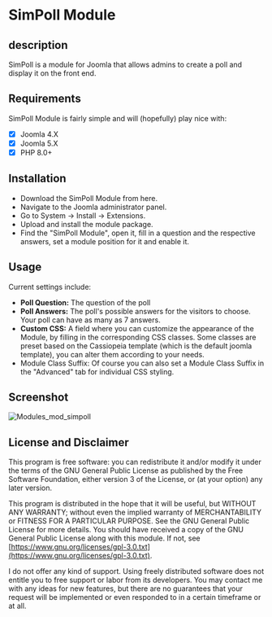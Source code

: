 # SimPoll Module
## description
SimPoll is a module for Joomla that allows admins to create a poll and display it on the front end. 

## Requirements
SimPoll Module is fairly simple and will (hopefully) play nice with:
- [x] Joomla 4.X
- [x] Joomla 5.X
- [x] PHP 8.0+

## Installation
+ Download the SimPoll Module from here.
+ Navigate to the Joomla administrator panel.
+ Go to System -> Install -> Extensions.
+ Upload and install the module package.
+ Find the "SimPoll Module", open it, fill in a question and the respective answers, set a module position for it and enable it.

## Usage
Current settings include: 
+ **Poll Question:** The question of the poll
+ **Poll Answers:** The poll's possible answers for the visitors to choose. Your poll can have as many as 7 answers. 
+  **Custom CSS:** A field where you can customize the appearance of the Module, by filling in the corresponding CSS classes. Some classes are preset based on the Cassiopeia template (which is the default joomla template), you can alter them according to your needs.
+  Module Class Suffix: Of course you can also set a Module Class Suffix in the "Advanced" tab for individual CSS styling.

## Screenshot
![Modules_mod_simpoll](https://github.com/user-attachments/assets/99ef7b9f-56a3-4721-8fec-1b93c1ddb568)


## License and Disclaimer
This program is free software: you can redistribute it and/or modify it under the terms of the GNU General Public License as published by the Free Software Foundation, either version 3 of the License, or (at your option) any later version. 

This program is distributed in the hope that it will be useful, but WITHOUT ANY WARRANTY; without even the implied warranty of MERCHANTABILITY or FITNESS FOR A PARTICULAR PURPOSE. See the GNU General Public License for more details. You should have received a copy of the GNU General Public License along with this module. If not, see [https://www.gnu.org/licenses/gpl-3.0.txt](https://www.gnu.org/licenses/gpl-3.0.txt).

I do not offer any kind of support. Using freely distributed software does not entitle you to free support or labor from its developers. You may contact me with any ideas for new features, but there are no guarantees that your request will be implemented or even responded to in a certain timeframe or at all.
